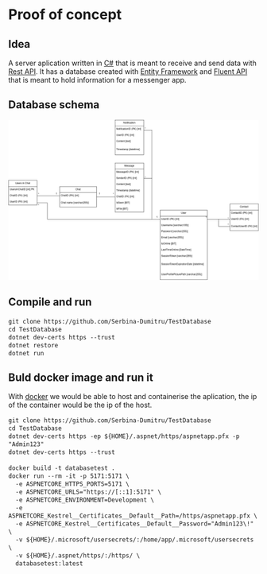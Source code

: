# Proof of concept

## Idea
A server aplication written in [C#](https://learn.microsoft.com/en-us/dotnet/csharp/) that is meant to receive and send data with [Rest API](https://en.wikipedia.org/wiki/Overview_of_RESTful_API_Description_Languages).
It has a database created with [Entity Framework](https://learn.microsoft.com/en-us/aspnet/entity-framework) and [Fluent API](https://learn.microsoft.com/en-us/ef/ef6/modeling/code-first/fluent/types-and-properties) that is meant to hold information for a messenger app.

## Database schema
![database schema](./Images/Database_Schema.png)

## Compile and run
```
git clone https://github.com/Serbina-Dumitru/TestDatabase
cd TestDatabase
dotnet dev-certs https --trust
dotnet restore
dotnet run
```

## Buld docker image and run it
With [docker](https://www.docker.com/) we would be able to host and containerise the aplication, the ip of the container would be the ip of the host.
```
git clone https://github.com/Serbina-Dumitru/TestDatabase
cd TestDatabase
dotnet dev-certs https -ep ${HOME}/.aspnet/https/aspnetapp.pfx -p "Admin123"
dotnet dev-certs https --trust

docker build -t databasetest .
docker run --rm -it -p 5171:5171 \
  -e ASPNETCORE_HTTPS_PORTS=5171 \
  -e ASPNETCORE_URLS="https://[::1]:5171" \
  -e ASPNETCORE_ENVIRONMENT=Development \
  -e ASPNETCORE_Kestrel__Certificates__Default__Path=/https/aspnetapp.pfx \
  -e ASPNETCORE_Kestrel__Certificates__Default__Password="Admin123\!" \
  -v ${HOME}/.microsoft/usersecrets/:/home/app/.microsoft/usersecrets \
  -v ${HOME}/.aspnet/https/:/https/ \
  databasetest:latest
```
